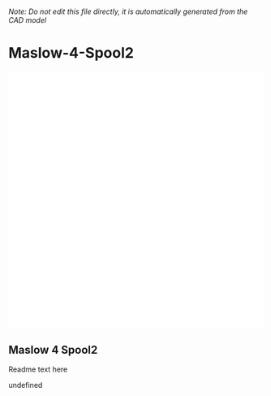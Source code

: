 ###### Note: Do not edit this file directly, it is automatically generated from the CAD model

# Maslow-4-Spool2

![](/project.svg)

## Maslow 4 Spool2


Readme text here


undefined


